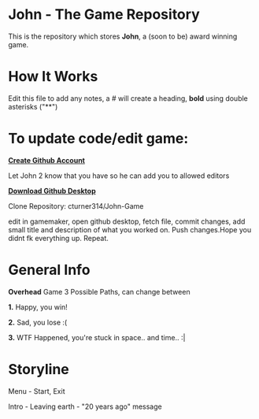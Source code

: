 # John - The Game Repository
This is the repository which stores **John**, a (soon to be) award winning game.
# How It Works
Edit this file to add any notes, a # will create a heading, **bold** using double asterisks ("**")

# To update code/edit game:

**[Create Github Account](https://github.com/join)**

Let John 2 know that you have so he can add you to allowed editors

**[Download Github Desktop](https://desktop.github.com/)**

Clone Repository: cturner314/John-Game

edit in gamemaker, open github desktop, fetch file, commit changes, add small title and description of what you worked on. Push changes.Hope you didnt fk everything up. Repeat.
# General Info
**Overhead** Game
3 Possible Paths, can change between

**1.** Happy, you win!

**2.** Sad, you lose :(

**3.** WTF Happened, you're stuck in space.. and time.. :|

# Storyline
Menu - Start, Exit

Intro - Leaving earth - "20 years ago" message
